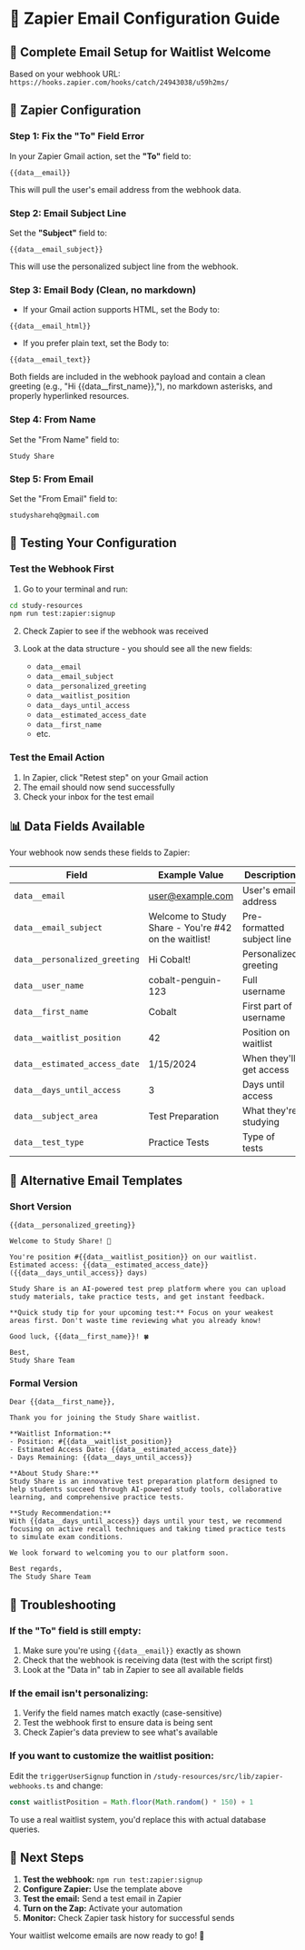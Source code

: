 # 📧 Zapier Email Configuration Guide

## 🎯 Complete Email Setup for Waitlist Welcome

Based on your webhook URL: `https://hooks.zapier.com/hooks/catch/24943038/u59h2ms/`

## 🔧 Zapier Configuration

### Step 1: Fix the "To" Field Error

In your Zapier Gmail action, set the **"To"** field to:
```
{{data__email}}
```

This will pull the user's email address from the webhook data.

### Step 2: Email Subject Line

Set the **"Subject"** field to:
```
{{data__email_subject}}
```

This will use the personalized subject line from the webhook.

### Step 3: Email Body (Clean, no markdown)

- If your Gmail action supports HTML, set the Body to:

```
{{data__email_html}}
```

- If you prefer plain text, set the Body to:

```
{{data__email_text}}
```

Both fields are included in the webhook payload and contain a clean greeting (e.g., "Hi {{data__first_name}},"), no markdown asterisks, and properly hyperlinked resources.

### Step 4: From Name

Set the "From Name" field to:
```
Study Share
```

### Step 5: From Email

Set the "From Email" field to:
```
studysharehq@gmail.com
```

## 🧪 Testing Your Configuration

### Test the Webhook First

1. Go to your terminal and run:
```bash
cd study-resources
npm run test:zapier:signup
```

2. Check Zapier to see if the webhook was received

3. Look at the data structure - you should see all the new fields:
   - `data__email`
   - `data__email_subject`
   - `data__personalized_greeting`
   - `data__waitlist_position`
   - `data__days_until_access`
   - `data__estimated_access_date`
   - `data__first_name`
   - etc.

### Test the Email Action

1. In Zapier, click "Retest step" on your Gmail action
2. The email should now send successfully
3. Check your inbox for the test email

## 📊 Data Fields Available

Your webhook now sends these fields to Zapier:

| Field | Example Value | Description |
|-------|---------------|-------------|
| `data__email` | user@example.com | User's email address |
| `data__email_subject` | Welcome to Study Share - You're #42 on the waitlist! | Pre-formatted subject line |
| `data__personalized_greeting` | Hi Cobalt! | Personalized greeting |
| `data__user_name` | cobalt-penguin-123 | Full username |
| `data__first_name` | Cobalt | First part of username |
| `data__waitlist_position` | 42 | Position on waitlist |
| `data__estimated_access_date` | 1/15/2024 | When they'll get access |
| `data__days_until_access` | 3 | Days until access |
| `data__subject_area` | Test Preparation | What they're studying |
| `data__test_type` | Practice Tests | Type of tests |

## 🎨 Alternative Email Templates

### Short Version
```
{{data__personalized_greeting}}

Welcome to Study Share! 🎉

You're position #{{data__waitlist_position}} on our waitlist. 
Estimated access: {{data__estimated_access_date}} ({{data__days_until_access}} days)

Study Share is an AI-powered test prep platform where you can upload study materials, take practice tests, and get instant feedback.

**Quick study tip for your upcoming test:** Focus on your weakest areas first. Don't waste time reviewing what you already know!

Good luck, {{data__first_name}}! 🍀

Best,
Study Share Team
```

### Formal Version
```
Dear {{data__first_name}},

Thank you for joining the Study Share waitlist.

**Waitlist Information:**
- Position: #{{data__waitlist_position}}
- Estimated Access Date: {{data__estimated_access_date}}
- Days Remaining: {{data__days_until_access}}

**About Study Share:**
Study Share is an innovative test preparation platform designed to help students succeed through AI-powered study tools, collaborative learning, and comprehensive practice tests.

**Study Recommendation:**
With {{data__days_until_access}} days until your test, we recommend focusing on active recall techniques and taking timed practice tests to simulate exam conditions.

We look forward to welcoming you to our platform soon.

Best regards,
The Study Share Team
```

## 🔧 Troubleshooting

### If the "To" field is still empty:
1. Make sure you're using `{{data__email}}` exactly as shown
2. Check that the webhook is receiving data (test with the script first)
3. Look at the "Data in" tab in Zapier to see all available fields

### If the email isn't personalizing:
1. Verify the field names match exactly (case-sensitive)
2. Test the webhook first to ensure data is being sent
3. Check Zapier's data preview to see what's available

### If you want to customize the waitlist position:
Edit the `triggerUserSignup` function in `/study-resources/src/lib/zapier-webhooks.ts` and change:
```typescript
const waitlistPosition = Math.floor(Math.random() * 150) + 1
```

To use a real waitlist system, you'd replace this with actual database queries.

## 🚀 Next Steps

1. **Test the webhook:** `npm run test:zapier:signup`
2. **Configure Zapier:** Use the template above
3. **Test the email:** Send a test email in Zapier
4. **Turn on the Zap:** Activate your automation
5. **Monitor:** Check Zapier task history for successful sends

Your waitlist welcome emails are now ready to go! 🎉
